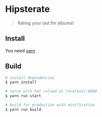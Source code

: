 # Hipsterate

> Rating your last.fm albums!

## Install

You need [yarn](https://yarnpkg.com/lang/en/)

## Build

```bash
# install dependencies
$ yarn install

# serve with hot reload at localhost:8080
$ yarn run start

# build for production with minification
$ yarn run build
```
